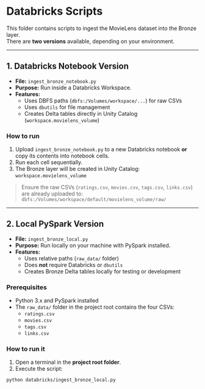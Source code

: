 # Databricks Scripts

This folder contains scripts to ingest the MovieLens dataset into the Bronze layer.  
There are **two versions** available, depending on your environment.

---

## 1. Databricks Notebook Version

- **File:** `ingest_bronze_notebook.py`  
- **Purpose:** Run inside a Databricks Workspace.  
- **Features:**
  - Uses DBFS paths (`dbfs:/Volumes/workspace/...`) for raw CSVs
  - Uses `dbutils` for file management
  - Creates Delta tables directly in Unity Catalog (`workspace.movielens_volume`)

### How to run

1. Upload `ingest_bronze_notebook.py` to a new Databricks notebook **or** copy its contents into notebook cells.
2. Run each cell sequentially.
3. The Bronze layer will be created in Unity Catalog: `workspace.movielens_volume`

> Ensure the raw CSVs (`ratings.csv`, `movies.csv`, `tags.csv`, `links.csv`) are already uploaded to:  
> `dbfs:/Volumes/workspace/default/movielens_volume/raw/`

---

## 2. Local PySpark Version

- **File:** `ingest_bronze_local.py`  
- **Purpose:** Run locally on your machine with PySpark installed.  
- **Features:**
  - Uses relative paths (`raw_data/` folder)
  - Does **not** require Databricks or `dbutils`
  - Creates Bronze Delta tables locally for testing or development

### Prerequisites

- Python 3.x and PySpark installed
- The `raw_data/` folder in the project root contains the four CSVs:
  - `ratings.csv`
  - `movies.csv`
  - `tags.csv`
  - `links.csv`

### How to run it

1. Open a terminal in the **project root folder**.
2. Execute the script:

```bash
python databricks/ingest_bronze_local.py
